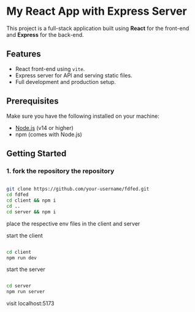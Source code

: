 # My React App with Express Server

This project is a full-stack application built using **React** for the front-end and **Express** for the back-end.

## Features

- React front-end using `vite`.
- Express server for API and serving static files.
- Full development and production setup.

## Prerequisites

Make sure you have the following installed on your machine:

- [Node.js](https://nodejs.org/) (v14 or higher)
- npm (comes with Node.js)

## Getting Started

### 1. fork the repository the repository

```bash

git clone https://github.com/your-username/fdfed.git
cd fdfed
cd client && npm i
cd ..
cd server && npm i
```


place the respective env files in the client and server

start the client
```bash

cd client
npm run dev
```


start the server
```bash

cd server
npm run server
```

visit localhost:5173
